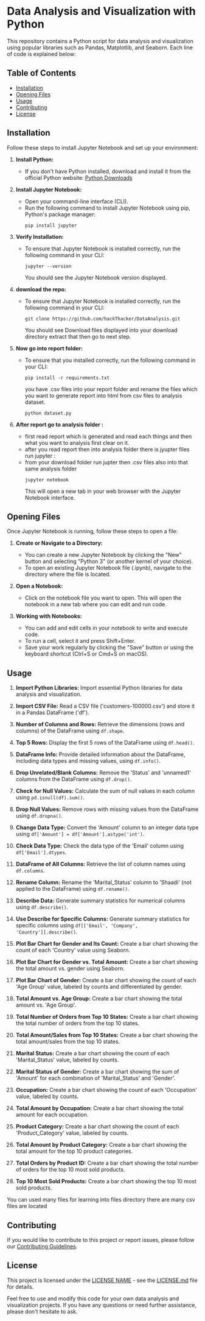 # Data Analysis and Visualization with Python

This repository contains a Python script for data analysis and visualization using popular libraries such as Pandas, Matplotlib, and Seaborn. Each line of code is explained below:

## Table of Contents
- [Installation](#installation)
- [Opening Files](#opening-files)
- [Usage](#usage)
- [Contributing](#contributing)
- [License](#license)

## Installation

Follow these steps to install Jupyter Notebook and set up your environment:

1. **Install Python:**
   - If you don't have Python installed, download and install it from the official Python website: [Python Downloads](https://www.python.org/downloads/)

2. **Install Jupyter Notebook:**
   - Open your command-line interface (CLI).
   - Run the following command to install Jupyter Notebook using pip, Python's package manager:
     ```
     pip install jupyter
     ```
3. **Verify Installation:**
   - To ensure that Jupyter Notebook is installed correctly, run the following command in your CLI:
     ```
     jupyter --version
     ```
     You should see the Jupyter Notebook version displayed.
     
4. **download the repo:**
   - To ensure that Jupyter Notebook is installed correctly, run the following command in your CLI:
     ```
     git clone https://github.com/hackThacker/DataAnalysis.git
     ```
     You should see Download files displayed into your download directory extract that then go to next step.
     
     
5. **Now go into report folder:**
   - To ensure that you installed correctly, run the following command in your CLI:
     ```
     pip install -r requirements.txt
      ```
      you have .csv files into your report folder and rename the files  which you want to generate report into html from csv files to analysis dataset.
       ```
     python dataset.py
      ```
    
    

6. **After report go to  analysis folder :**
   - first read report which is generated and read each things and then what you want to analysis first clear on it.
   - after you read report then into analysis folder there is jyupter files run jupyter :
   - from your download folder run jupter then .csv files also into that same analysis folder
     ```
     jupyter notebook
     ```
     This will open a new tab in your web browser with the Jupyter Notebook interface.

## Opening Files

Once Jupyter Notebook is running, follow these steps to open a file:

1. **Create or Navigate to a Directory:**
   - You can create a new Jupyter Notebook by clicking the "New" button and selecting "Python 3" (or another kernel of your choice).
   - To open an existing Jupyter Notebook file (.ipynb), navigate to the directory where the file is located.

2. **Open a Notebook:**
   - Click on the notebook file you want to open. This will open the notebook in a new tab where you can edit and run code.

3. **Working with Notebooks:**
   - You can add and edit cells in your notebook to write and execute code.
   - To run a cell, select it and press Shift+Enter.
   - Save your work regularly by clicking the "Save" button or using the keyboard shortcut (Ctrl+S or Cmd+S on macOS).

 ## Usage

1. **Import Python Libraries:** Import essential Python libraries for data analysis and visualization.

2. **Import CSV File:** Read a CSV file ('customers-100000.csv') and store it in a Pandas DataFrame ('df').

3. **Number of Columns and Rows:** Retrieve the dimensions (rows and columns) of the DataFrame using `df.shape`.

4. **Top 5 Rows:** Display the first 5 rows of the DataFrame using `df.head()`.

5. **DataFrame Info:** Provide detailed information about the DataFrame, including data types and missing values, using `df.info()`.

6. **Drop Unrelated/Blank Columns:** Remove the 'Status' and 'unnamed1' columns from the DataFrame using `df.drop()`.

7. **Check for Null Values:** Calculate the sum of null values in each column using `pd.isnull(df).sum()`.

8. **Drop Null Values:** Remove rows with missing values from the DataFrame using `df.dropna()`.

9. **Change Data Type:** Convert the 'Amount' column to an integer data type using `df['Amount'] = df['Amount'].astype('int')`.

10. **Check Data Type:** Check the data type of the 'Email' column using `df['Email'].dtypes`.

11. **DataFrame of All Columns:** Retrieve the list of column names using `df.columns`.

12. **Rename Column:** Rename the 'Marital_Status' column to 'Shaadi' (not applied to the DataFrame) using `df.rename()`.

13. **Describe Data:** Generate summary statistics for numerical columns using `df.describe()`.

14. **Use Describe for Specific Columns:** Generate summary statistics for specific columns using `df[['Email', 'Company', 'Country']].describe()`.

15. **Plot Bar Chart for Gender and Its Count:** Create a bar chart showing the count of each 'Country' value using Seaborn.

16. **Plot Bar Chart for Gender vs. Total Amount:** Create a bar chart showing the total amount vs. gender using Seaborn.

17. **Plot Bar Chart of Gender:** Create a bar chart showing the count of each 'Age Group' value, labeled by counts and differentiated by gender.

18. **Total Amount vs. Age Group:** Create a bar chart showing the total amount vs. 'Age Group'.

19. **Total Number of Orders from Top 10 States:** Create a bar chart showing the total number of orders from the top 10 states.

20. **Total Amount/Sales from Top 10 States:** Create a bar chart showing the total amount/sales from the top 10 states.

21. **Marital Status:** Create a bar chart showing the count of each 'Marital_Status' value, labeled by counts.

22. **Marital Status of Gender:** Create a bar chart showing the sum of 'Amount' for each combination of 'Marital_Status' and 'Gender'.

23. **Occupation:** Create a bar chart showing the count of each 'Occupation' value, labeled by counts.

24. **Total Amount by Occupation:** Create a bar chart showing the total amount for each occupation.

25. **Product Category:** Create a bar chart showing the count of each 'Product_Category' value, labeled by counts.

26. **Total Amount by Product Category:** Create a bar chart showing the total amount for the top 10 product categories.

27. **Total Orders by Product ID:** Create a bar chart showing the total number of orders for the top 10 most sold products.

28. **Top 10 Most Sold Products:** Create a bar chart showing the top 10 most sold products.

  You can used many files for learning into files directory there are many csv files are located
  

## Contributing

If you would like to contribute to this project or report issues, please follow our [Contributing Guidelines](CONTRIBUTING.md).

## License

This project is licensed under the [LICENSE NAME](LICENSE.md) - see the [LICENSE.md](LICENSE.md) file for details.

Feel free to use and modify this code for your own data analysis and visualization projects. If you have any questions or need further assistance, please don't hesitate to ask.
